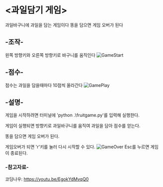 # <과일담기 게임>
과일바구니에 과일을 담는 게임이다
똥을 담으면 게임 오버가 된다

## -조작-
왼쪽 방향키와 오른쪽 방향키로 바구니를 움직인다
![GameStart](OpenSourceProject/GameStart.png)

## -점수-
점수는 과일을 담을때마다 10점씩 올라간다
![GamePlay](OpenSourceProject/GamePlay.png)

## -설명-
게임을 시작하려면 터미널에 'python .\fruitgame.py'를 입력해 실행한다.

게임이 실행되면 방향키로 과일바구니를 움직여 과일을 담아 점수를 얻는다.

똥을 담으면 게임 오버가 된다.

게임오버가 되면 'r'키를 눌러 다시 시작할 수 있다.
![GameOver](OpenSourceProject/GameOver.png)
Esc를 누르면 게임이 종료된다.

### -참고자료-
코딩나우: https://youtu.be/EgokYdMvqQ0